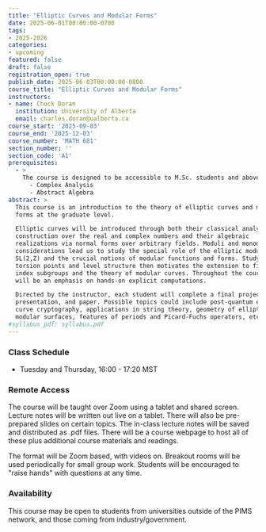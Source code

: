 ```yaml
---
title: "Elliptic Curves and Modular Forms"
date: 2025-06-01T00:00:00-0700
tags:
- 2025-2026
categories:
- upcoming
featured: false
draft: false
registration_open: true
publish_date: 2025-06-03T00:00:00-0800
course_title: "Elliptic Curves and Modular Forms"
instructors:
- name: Chuck Doran
  institution: University of Alberta
  email: charles.doran@ualberta.ca
course_start: '2025-09-03'
course_end: '2025-12-03'
course_number: 'MATH 681'
section_number: ''
section_code: 'A1'
prerequisites:
  - >
    The course is designed to be accessible to M.Sc. students and above
      - Complex Analysis
      - Abstract Algebra
abstract: >
  This course is an introduction to the theory of elliptic curves and modular
  forms at the graduate level.

  Elliptic curves will be introduced through both their classical analytic
  construction over the real and complex numbers and their algebraic
  realizations via normal forms over arbitrary fields. Moduli and monodromy
  considerations lead us to study the special role of the elliptic modular group
  SL(2,Z) and the crucial notions of modular functions and forms. Studying
  torsion points and level structure then motivates the extension to finite
  index subgroups and the theory of modular curves. Throughout the course, there
  will be an emphasis on hands-on explicit computations.

  Directed by the instructor, each student will complete a final project,
  presentation, and paper. Possible topics could include post-quantum elliptic
  curve cryptography, applications in string theory, geometry of elliptic
  modular surfaces, features of periods and Picard-Fuchs operators, etc.
#syllabus_pdf: syllabus.pdf
---
```



### Class Schedule
  * Tuesday and Thursday, 16:00 - 17:20 MST

### Remote Access
The course will be taught over Zoom using a tablet and shared screen.  Lecture
notes will be written out live on a tablet. There will also be pre-prepared
slides on certain topics.  The in-class lecture notes will be saved and
distributed as .pdf files. There will be a course webpage to host all of these
plus additional course materials and readings.

The format will be Zoom based, with videos on. Breakout rooms will be used
periodically for small group work. Students will be encouraged to "raise hands"
with questions at any time.

### Availability
This course may be open to students from universities outside of the PIMS
network, and those coming from industry/government.
